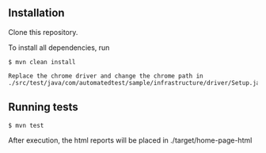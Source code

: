 ## Installation

Clone this repository.

To install all dependencies, run

```console
$ mvn clean install
```

```console
Replace the chrome driver and change the chrome path in ./src/test/java/com/automatedtest/sample/infrastructure/driver/Setup.java
```
## Running tests

```console
$ mvn test
```

After execution, the html reports will be placed in ./target/home-page-html
